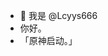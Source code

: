 - 👋 我是 @Lcyys666
-  你好。
- 「原神启动。」

<!---
Lcyys666/Lcyys666 is a ✨ special ✨ repository because its `README.md` (this file) appears on your GitHub profile.
You can click the Preview link to take a look at your changes.
--->
